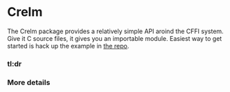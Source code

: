 # Crelm
The Crelm package provides a relatively simple API aroind the CFFI system. Give it C source files, it gives you an importable module. Easiest way to get started is hack up the example in [the repo](https://github.com/wideopentech-public/crelm).

### tl:dr



### More details